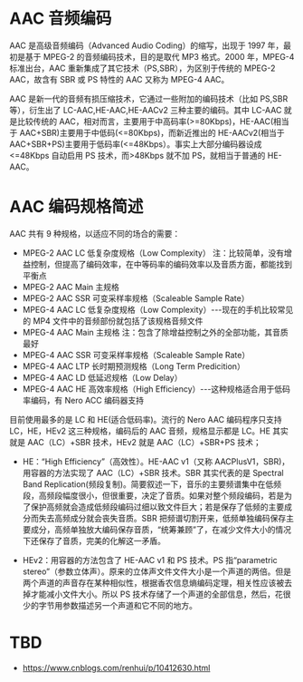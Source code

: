 # AAC 音频编码

AAC 是高级音频编码（Advanced Audio Coding）的缩写，出现于 1997 年，最初是基于 MPEG-2 的音频编码技术，目的是取代 MP3 格式。2000 年，MPEG-4 标准出台，AAC 重新集成了其它技术（PS,SBR），为区别于传统的 MPEG-2 AAC，故含有 SBR 或 PS 特性的 AAC 又称为 MPEG-4 AAC。

AAC 是新一代的音频有损压缩技术，它通过一些附加的编码技术（比如 PS,SBR 等），衍生出了 LC-AAC,HE-AAC,HE-AACv2 三种主要的编码。其中 LC-AAC 就是比较传统的 AAC，相对而言，主要用于中高码率(>=80Kbps)，HE-AAC(相当于 AAC+SBR)主要用于中低码(<=80Kbps)，而新近推出的 HE-AACv2(相当于 AAC+SBR+PS)主要用于低码率(<=48Kbps）。事实上大部分编码器设成<=48Kbps 自动启用 PS 技术，而>48Kbps 就不加 PS，就相当于普通的 HE-AAC。

# AAC 编码规格简述

AAC 共有 9 种规格，以适应不同的场合的需要：

- MPEG-2 AAC LC 低复杂度规格（Low Complexity） 注：比较简单，没有增益控制，但提高了编码效率，在中等码率的编码效率以及音质方面，都能找到平衡点
- MPEG-2 AAC Main 主规格
- MPEG-2 AAC SSR 可变采样率规格（Scaleable Sample Rate）
- MPEG-4 AAC LC 低复杂度规格（Low Complexity）---现在的手机比较常见的 MP4 文件中的音频部份就包括了该规格音频文件
- MPEG-4 AAC Main 主规格 注：包含了除增益控制之外的全部功能，其音质最好
- MPEG-4 AAC SSR 可变采样率规格（Scaleable Sample Rate）
- MPEG-4 AAC LTP 长时期预测规格（Long Term Predicition）
- MPEG-4 AAC LD 低延迟规格（Low Delay）
- MPEG-4 AAC HE 高效率规格（High Efficiency）---这种规格适合用于低码率编码，有 Nero ACC 编码器支持

目前使用最多的是 LC 和 HE(适合低码率)。流行的 Nero AAC 编码程序只支持 LC，HE，HEv2 这三种规格，编码后的 AAC 音频，规格显示都是 LC。HE 其实就是 AAC（LC）+SBR 技术，HEv2 就是 AAC（LC）+SBR+PS 技术；

- HE：“High Efficiency”（高效性）。HE-AAC v1（又称 AACPlusV1，SBR)，用容器的方法实现了 AAC（LC）+SBR 技术。SBR 其实代表的是 Spectral Band Replication(频段复制)。简要叙述一下，音乐的主要频谱集中在低频段，高频段幅度很小，但很重要，决定了音质。如果对整个频段编码，若是为了保护高频就会造成低频段编码过细以致文件巨大；若是保存了低频的主要成分而失去高频成分就会丧失音质。SBR 把频谱切割开来，低频单独编码保存主要成分，高频单独放大编码保存音质，“统筹兼顾”了，在减少文件大小的情况下还保存了音质，完美的化解这一矛盾。

- HEv2：用容器的方法包含了 HE-AAC v1 和 PS 技术。PS 指“parametric stereo”（参数立体声）。原来的立体声文件文件大小是一个声道的两倍。但是两个声道的声音存在某种相似性，根据香农信息熵编码定理，相关性应该被去掉才能减小文件大小。所以 PS 技术存储了一个声道的全部信息，然后，花很少的字节用参数描述另一个声道和它不同的地方。

# TBD

- https://www.cnblogs.com/renhui/p/10412630.html
